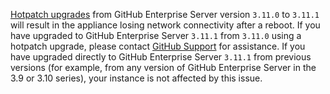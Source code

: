 [Hotpatch upgrades](/admin/monitoring-managing-and-updating-your-instance/updating-the-virtual-machine-and-physical-resources/upgrading-github-enterprise-server#upgrading-with-a-hotpatch) from GitHub Enterprise Server version `3.11.0` to `3.11.1` will result in the appliance losing network connectivity after a reboot.
If you have upgraded to GitHub Enterprise Server `3.11.1` from `3.11.0` using a hotpatch upgrade, please contact [GitHub Support](https://support.github.com/) for assistance.
If you have upgraded directly to GitHub Enterprise Server `3.11.1` from previous versions (for example, from any version of GitHub Enterprise Server in the 3.9 or 3.10 series), your instance is not affected by this issue.
